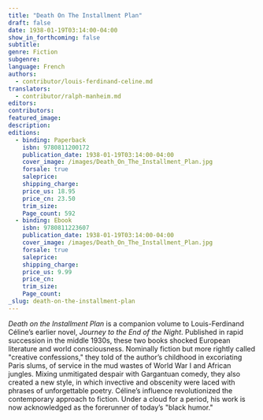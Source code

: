 ```yaml
---
title: "Death On The Installment Plan"
draft: false
date: 1938-01-19T03:14:00-04:00
show_in_forthcoming: false
subtitle:
genre: Fiction
subgenre:
language: French
authors:
  - contributor/louis-ferdinand-celine.md
translators:
  - contributor/ralph-manheim.md
editors:
contributors:
featured_image:
description:
editions:
  - binding: Paperback
    isbn: 9780811200172
    publication_date: 1938-01-19T03:14:00-04:00
    cover_image: /images/Death_On_The_Installment_Plan.jpg
    forsale: true
    saleprice:
    shipping_charge:
    price_us: 18.95
    price_cn: 23.50
    trim_size:
    Page_count: 592
  - binding: Ebook
    isbn: 9780811223607
    publication_date: 1938-01-19T03:14:00-04:00
    cover_image: /images/Death_On_The_Installment_Plan.jpg
    forsale: true
    saleprice:
    shipping_charge:
    price_us: 9.99
    price_cn:
    trim_size:
    Page_count:
_slug: death-on-the-installment-plan
---
```


_Death on the Installment Plan_ is a companion volume to Louis-Ferdinand Céline’s earlier novel, _Journey to the End of the Night_. Published in rapid succession in the middle 1930s, these two books shocked European literature and world consciousness. Nominally fiction but more rightly called "creative confessions," they told of the author’s childhood in excoriating Paris slums, of service in the mud wastes of World War I and African jungles. Mixing unmitigated despair with Gargantuan comedy, they also created a new style, in which invective and obscenity were laced with phrases of unforgettable poetry. Céline’s influence revolutionized the contemporary approach to fiction. Under a cloud for a period, his work is now acknowledged as the forerunner of today’s "black humor."
